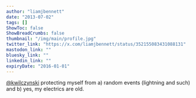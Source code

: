 ```yaml
---
author: "liamjbennett"
date: "2013-07-02"
tags: []
ShowToc: false
ShowBreadCrumbs: false
thumbnail: "/img/main/profile.jpg"
twitter_link: "https://x.com/liamjbennett/status/352155083431088131"
mastodon_link: ""
bluesky_link: ""
linkedin_link: ""
expiryDate: "2016-01-01"
---
```


[@kwilczynski](https://x.com/kwilczynski) protecting myself from a) random events (lightning and such) and b) yes, my electrics are old.

